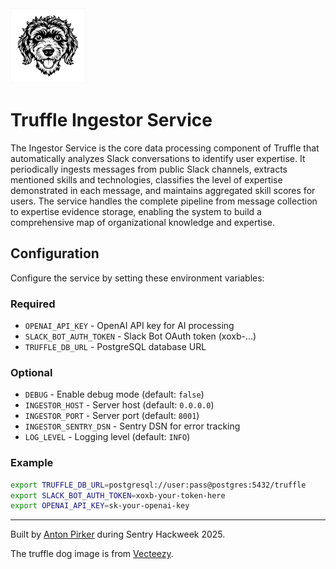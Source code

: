 <img src="assets/dog-small.jpg" alt="Truffle Logo" width="120">

# Truffle Ingestor Service

The Ingestor Service is the core data processing component of Truffle that automatically analyzes Slack conversations to identify user expertise. It periodically ingests messages from public Slack channels, extracts mentioned skills and technologies, classifies the level of expertise demonstrated in each message, and maintains aggregated skill scores for users. The service handles the complete pipeline from message collection to expertise evidence storage, enabling the system to build a comprehensive map of organizational knowledge and expertise.

## Configuration

Configure the service by setting these environment variables:

### Required
- `OPENAI_API_KEY` - OpenAI API key for AI processing
- `SLACK_BOT_AUTH_TOKEN` - Slack Bot OAuth token (xoxb-...)
- `TRUFFLE_DB_URL` - PostgreSQL database URL

### Optional
- `DEBUG` - Enable debug mode (default: `false`)
- `INGESTOR_HOST` - Server host (default: `0.0.0.0`)
- `INGESTOR_PORT` - Server port (default: `8001`)
- `INGESTOR_SENTRY_DSN` - Sentry DSN for error tracking
- `LOG_LEVEL` - Logging level (default: `INFO`)

### Example
```bash
export TRUFFLE_DB_URL=postgresql://user:pass@postgres:5432/truffle
export SLACK_BOT_AUTH_TOKEN=xoxb-your-token-here
export OPENAI_API_KEY=sk-your-openai-key


```

---
Built by [Anton Pirker](https://github.com/antonpirker) during Sentry Hackweek 2025.

The truffle dog image is from [Vecteezy](https://www.vecteezy.com).
